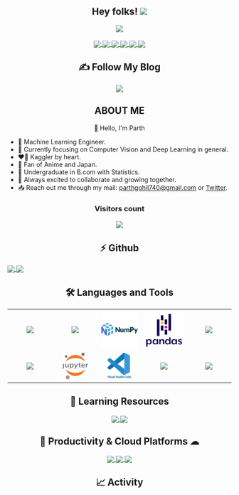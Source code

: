 <h2 align="center">
  Hey folks!
  <img src="https://media.giphy.com/media/hvRJCLFzcasrR4ia7z/giphy.gif" width="28">
</h2>

<!-- Typing SVG by DenverCoder1 - https://github.com/ParthGohil21/readme-typing-svg -->
<p align="center">
  <a href="https://github.com/ParthGohil21/readme-typing-svg"><img src="https://readme-typing-svg.herokuapp.com/?lines=I'm%20Parth;A%20Passionate%20ML%20Dev%20from%20India!;Always%20learning%20new%20things&font=Fira%20Code&center=true&width=440&height=45&color=f75c7e&vCenter=true&size=22"></a>
</p>

<!-- Social Media Handles -->
<p align="center">
  <a href="https://twitter.com/prthgo">
  <img align="center" src="https://img.shields.io/twitter/follow/prthgo?label=Twitter&logo=twitter&style=for-the-badge" />  
</a>
  <a href="https://www.linkedin.com/in/prthgo/">
  <img align="center" src="https://img.shields.io/badge/linkedin-%230077B5.svg?style=for-the-badge&logo=linkedin&logoColor=white" />
</a>
  <a href="https://www.kaggle.com/parth215">
  <img align="center" src="https://img.shields.io/badge/Kaggle-035a7d?style=for-the-badge&logo=kaggle&logoColor=white" />
</a>
  <a href="https://discord.gg/DBNh52mBdQ">
  <img align="center" src="https://img.shields.io/badge/%3CServer%3E-%237289DA.svg?style=for-the-badge&logo=discord&logoColor=white" />
</a>
  <a href="https://github.com/ParthGohil21">
  <img align="center" src="https://img.shields.io/badge/github-%23121011.svg?style=for-the-badge&logo=github&logoColor=white" />
</a>
  <a href="https://instagram.com/prthgo">
  <img align="center" src="https://img.shields.io/badge/prthgo-%23E4405F.svg?style=for-the-badge&logo=Instagram&logoColor=white" />
</a>
</p>

<h2 align="center">✍ Follow My Blog </h2>
<p align="center">
  <a href="https://prthgo.medium.com/">
  <img align="center" src="https://img.shields.io/badge/Medium-12100E?style=for-the-badge&logo=medium&logoColor=white" />
</a>
</p>

<!-- About me section-->
<h2 align="center"> ABOUT ME </h2>
<p align="center">
  👋 Hello, I'm Parth
  
  - 🤖 Machine Learning Engineer.
  - 🧠 Currently focusing on Computer Vision and Deep Learning in general.
  - ❤️‍🔥 Kaggler by heart.
  - 🗾 Fan of Anime and Japan.
  - 🏫 Undergraduate in B.com with Statistics.
  - 🤗 Always excited to collaborate and growing together.
  - 📥 Reach out me through my mail: parthgohil740@gmail.com or [Twitter](https://twitter.com/prthgo).
  
  
</p>


<h3 align="center"> Visitors count </h3>
<p align="center">
  <a href="https://github.com/ParthGohil21/github-profile-count">
    <img align="center" src="https://profile-counter.glitch.me/{ParthGohil21}/count.svg" />
    </a>
  </p>


<!--Github Stats-->
<h2 align="center">⚡ Github</h2>
<a href="https://github.com/ParthGohil21/github-readme-stats">
  <img align="center" src="https://github-readme-stats.vercel.app/api?username=ParthGohil21&theme=blue-green&show_icons=true)" />
</a>
<a href="https://github.com/ParthGohil21/github-readme-streak-stats">
  <img align="center" src="https://github-readme-streak-stats.herokuapp.com/?user=ParthGohil21&theme=chartreuse-dark" />
</a>

<h2 align="center">🛠 Languages and Tools</h2>

<table width="100" align="center">
<tr>
    <td align='center' width="100">
        <img src="https://raw.githubusercontent.com/rahul-jha98/github_readme_icons/main/language_and_tools/square/python/python.svg">
    </td>
    <td align='center' width="100">
        <img src="https://raw.githubusercontent.com/rahul-jha98/github_readme_icons/main/language_and_tools/square/pytorch/pytorch.svg">
    </td>
    <td align='center' width="100">
        <img src="https://github.com/devicons/devicon/blob/master/icons/numpy/numpy-original-wordmark.svg">
    </td>
    <td align='center'  width="100">
        <img src="https://github.com/devicons/devicon/blob/master/icons/pandas/pandas-original-wordmark.svg">
    </td>
    <td align='center'  width="100">
        <img src="https://github.com/ShruAgarwal/ParthGohil21-1/blob/main/matplotlib.png">
    </td>
</tr>
<tr>
     <td align='center' width="100">
        <img src="https://github.com/ShruAgarwal/ParthGohil21-1/blob/main/seaborn.png">
    </td>
    <td align='center' width="100">
        <img src="https://github.com/devicons/devicon/blob/master/icons/jupyter/jupyter-original-wordmark.svg" width="60">
    </td>
    <td align='center' width="100">
        <img src="https://github.com/devicons/devicon/blob/master/icons/vscode/vscode-original-wordmark.svg" width="60">
    </td>
    <td align='center'  width="100">
        <img src="https://raw.githubusercontent.com/rahul-jha98/github_readme_icons/main/language_and_tools/square/git-scm/git-scm.svg">
    </td>
    <td align='center'  width="100">
        <img src="https://github.com/ShruAgarwal/ParthGohil21-1/blob/main/kaggle_logo.png">
    </td>
</tr>
</table>



<h2 align="center"> 🌱 Learning Resources </h2>
<p align="center">
  <a href="https://github.com/ParthGohil21/img-shields-io">
  <img align="center" src="https://img.shields.io/badge/YouTube-FF0000?style=for-the-badge&logo=youtube&logoColor=white" />
</a>
<a href="https://github.com/ParthGohil21/img-shields-io">
  <img align="center" src="https://img.shields.io/badge/Kaggle-035a7d?style=for-the-badge&logo=kaggle&logoColor=white" />
</a>
</p>



<!-- Journal and Hosting-->
<h2 align="center"> 📃 Productivity & Cloud Platforms ☁ </h2>
<p align="center">
  <a href="https://github.com/ParthGohil21/img-shields-io">
  <img align="center" src="https://img.shields.io/badge/Notion-000000?style=for-the-badge&logo=notion&logoColor=white" />
</a>
<a href="https://github.com/ParthGohil21/img-shields-io">
  <img align="center" src="https://img.shields.io/badge/heroku-%23430098.svg?style=for-the-badge&logo=heroku&logoColor=white" />
</a>
<a href="https://github.com/ParthGohil21/img-shields-io">
  <img align="center" src="https://github.com/ShruAgarwal/ParthGohil21-1/blob/main/streamlit_logo.png" width="150"/>
</a>
</p>



<h2 align="center">📈 Activity</h2>
<!--Change your username below-->
<!--[![Parth's github activity graph](https://activity-graph.herokuapp.com/graph?username=prthgo&theme=material-palenight)](https://github.com/ParthGohil21/github-readme-activity-graph) -->

